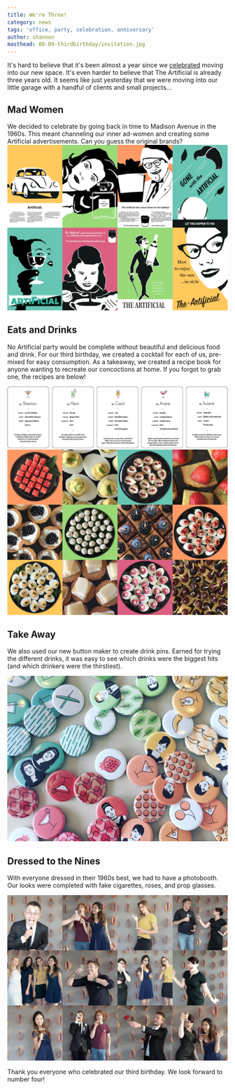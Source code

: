 ```yaml
---
title: We're Three!
category: news
tags: 'office, party, celebration, anniversary'
author: shannon
masthead: 08-09-thirdbirthday/invitation.jpg
---
```


It's hard to believe that it's been almost a year since we [celebrated](/blog/2015/09/03/openingparty.html) moving into our new space. It's even harder to believe that The Artificial is already three years old. It seems like just yesterday that we were moving into our little garage with a handful of clients and small projects...

## Mad Women

We decided to celebrate by going back in time to Madison Avenue in the 1960s. This meant channeling our inner ad-women and creating some Artificial advertisements. Can you guess the original brands? [![Ad posters](08-09-thirdbirthday/posters.jpg)](08-09-thirdbirthday/posters.jpg)

## Eats and Drinks

No Artificial party would be complete without beautiful and delicious food and drink. For our third birthday, we created a cocktail for each of us, pre-mixed for easy consumption. As a takeaway, we created a recipe book for anyone wanting to recreate our concoctions at home. If you forgot to grab one, the recipes are below!

[![Mixology](08-09-thirdbirthday/mixology.png)](08-09-thirdbirthday/mixology.png) [![Drinks](08-09-thirdbirthday/food.jpg)](08-09-thirdbirthday/food.jpg)

## Take Away

We also used our new button maker to create drink pins. Earned for trying the different drinks, it was easy to see which drinks were the biggest hits (and which drinkers were the thirstiest).

[![Drinks](08-09-thirdbirthday/buttons.jpg)](08-09-thirdbirthday/buttons.jpg)

## Dressed to the Nines

With everyone dressed in their 1960s best, we had to have a photobooth. Our looks were completed with fake cigarettes, roses, and prop glasses.

[![Photobooth](08-09-thirdbirthday/guests.jpg)](08-09-thirdbirthday/guests.jpg)

Thank you everyone who celebrated our third birthday. We look forward to number four!
